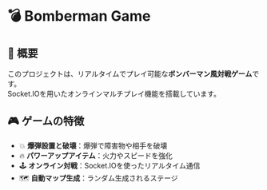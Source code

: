 # 💣 Bomberman Game

## 📝 概要
このプロジェクトは、リアルタイムでプレイ可能な**ボンバーマン風対戦ゲーム**です。  
Socket.IOを用いたオンラインマルチプレイ機能を搭載しています。

## 🎮 ゲームの特徴

- 💥 **爆弾設置と破壊**：爆弾で障害物や相手を破壊  
- 🔥 **パワーアップアイテム**：火力やスピードを強化  
- 🕹️ **オンライン対戦**：Socket.IOを使ったリアルタイム通信  
- 🗺️ **自動マップ生成**：ランダム生成されるステージ
